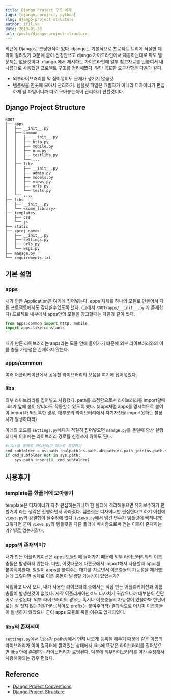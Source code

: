 ```yaml
---
title: Django Project 구조 예제
tags: [django, project, python]
slug: django-project-structure
author: if1live
date: 2013-01-30
url: /posts/django-project-structure
---
```


최근에 Django로 코딩한적이 있다. django는 기본적으로 프로젝트 트리에 적절한 제약이 걸려있기 떄문에 굳이 신경안쓰고 django 가이드라인에서 제공하는대로 짜도 별 문제는 없을것이다. django 에서 제시하는 가이드라인에 일부 참고자료를 덧붙여서 내 나름대로 사용했던 프로젝트 구조를 정리해봤다. 일단 목표한 요구사항은 다음과 같다.

* 외부라이브러리를 막 집어넣어도 문제가 생기지 않을것
* 템플릿을 한곳에 모아서 관리하기. 템플릿 파일은 개발자가 아니라 디자이너가 편집하게 될 파일이니까 따로 모아놓는쪽이 관리하기 편할것이다.

## Django Project Structure

```
ROOT
├── apps
│   ├── __init__.py
│   ├── common
│   │   ├── __init__.py
│   │   ├── http.py
│   │   ├── mobile.py
│   │   ├── orm.py
│   │   ├── testlibs.py
│   │   └── ...
│   ├── like
│   │   ├── __init__.py
│   │   ├── admin.py
│   │   ├── models.py
│   │   ├── views.py
│   │   ├── urls.py
│   │   └── tests.py
│   └── ....
├── libs
│   ├── __init__.py
│   └── <some_library>
├── templates
│   ├── css
│   └── js
├── static
├── <proj_name>
│   ├── __init__.py
│   ├── settings.py
│   ├── urls.py
│   └── wsgi.py
├── manage.py
└── requirements.txt
```

## 기본 설명
### apps
내가 만든 Application은 여기에 집어넣는다. apps 자체를 하나의 모듈로 만들어서 다른 프로젝트에서도 갖다쓸수있도록 했다. (그래서 ```ROOT/apps/__init__.py``` 가 존재한다) 프로젝트 내부에서 apps안의 모듈을 참고할때는 다음과 같이 썻다.
```python
from apps.common import http, mobile
import apps.like.constants
'''
```
내가 만든 라이브러리는 apps라는 모듈 안에 들어가기 떄문에 외부 라이브러리와의 이름 충돌 가능성은 존재하지 않는다.

### apps/common
여러 어플리케이션에서 공유할 라이브러리의 모음을 여기에 집어넣었다. 

### libs
외부 라이브러리를 집어넣고 사용했다. path를 조정함으로써 라이브러리를 import할때 libs가 앞에 붙이 않더라도 작동할수 있도록 했다. (apps처럼 apps를 명시적으로 붙여야 import가 되도록한 경우, 대부분의 라이브러리에서 자기자신을 import못하는 불상사가 발생하더라)

아래의 코드를 ```settings.py```에다가 적절히 집어넣으면 ```manage.py```를 돌릴때 항상 실행되니까 이후에는 라이브러리 경로를 신경쓰지 않아도 된다.
```python
#libs를 통째로 라이브러리 패스로 설정하기
cmd_subfolder = os.path.realpath(os.path.abspath(os.path.join(os.path.split(inspect.getfile( inspect.currentframe() ))[0],"../libs")))
if cmd_subfolder not in sys.path:
    sys.path.insert(0, cmd_subfolder)
```

## 사용후기
### template를 한폴더에 모아놓기
template은 디자이너가 자주 편집하는거니까 한 폴더에 격리해놓으면 유지보수하기 편할거야 라는 생각은 진행하면서 사라졌다. 템플릿은 디자이너만 편집한다고 하기 이전에 ```views.py```와 강결합이 될수밖에 없다. (```views.py```에서 넘긴 변수가 템플릿에 찍히니까) 그렇다면 굳이 ```views.py```와 템플릿을 다른 폴더에 배치함으로써 얻는 이득이 존재하는가? 별로 없는거같다.

### apps의 존재의미?
내가 만든 어플리케이션은 apps 모듈안에 들어가기 때문에 외부 라이브러리와의 이름충돌은 발생하지 않는다. 다만, 이것때문에 다른곳에서 import해서 사용할때 apps를 붙여줘야한다. 일일이 apps를 붙여주는 대가를 치르면서 이름충돌의 가능성을 제거했는데 그렇다면 실제로 이름 충돌이 발생할 가능성이 있었는가? 

작업하고 나서 보니, 내가 사용한 라이브러리 중에서는 직접 만든 어플리케이션과 이름 충돌이 발생한것이 없었다. 자작 어플리케이션ㅇ느 타자치기 귀찮으니까 대부분이 한단어로 구성된다. 외부 라이브러리의 경우는 혹시나 이름충돌의 가능성이 있을까봐 한단어로는 잘 짓지 않는거같더라.(적어도 prefix는 붙여주더라) 결과적으로 어차피 이름충돌이 발생하지 않았으니 굳이 apps 모듈로 묶을 이유도 없게되었다.

### libs의 존재의미
```settings.py```에서 ```libs```가 path상에서 먼저 나오게 등록을 해주기 때문에 같은 이름의 라이브러리가 이미 컴퓨터에 깔려있는 상태에서 libs에 똑같은 라이브러리를 집어넣으면 libs 안에 존재하는 라이브러리가 로딩된다. 덕분에 외부라이브러리를 약간 수정해서 사용해야되는 경우 편했다.

## Reference
* [Django Project Conventions](http://blog.zacharyvoase.com/2010/02/03/django-project-conventions/)
* [Django Project Structure](http://www.deploydjango.com/django_project_structure/index.html)
